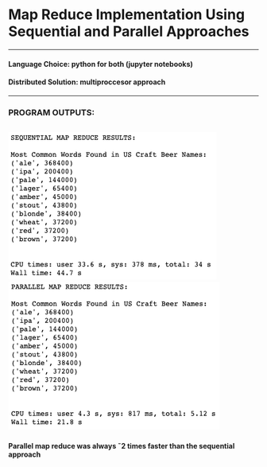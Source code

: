 # Map Reduce Implementation Using Sequential and Parallel Approaches
---
#### Language Choice: python for both (jupyter notebooks)
#### Distributed Solution: multiproccesor approach 
---
### PROGRAM OUTPUTS:
![picture](/images/seq.png)
![picture](/images/par.png)
---
#### Parallel map reduce was always ˜2 times faster than the sequential approach
